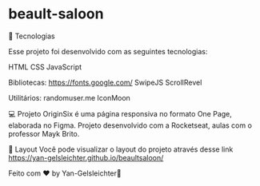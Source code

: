 # beault-saloon

🚀 Tecnologias

Esse projeto foi desenvolvido com as seguintes tecnologias:

HTML
CSS
JavaScript


Bibliotecas:
https://fonts.google.com/
SwipeJS
ScrollRevel


Utilitários:
randomuser.me
IconMoon

💻 Projeto
OriginSix é uma página responsiva no formato One Page, elaborada no Figma. Projeto desenvolvido com a Rocketseat, aulas com o professor  Mayk Brito.

🔖 Layout
Você pode visualizar o layout do projeto através desse link https://yan-gelsleichter.github.io/beaultsaloon/

Feito com ♥ by Yan-Gelsleichter👋
